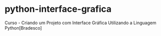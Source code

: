 # python-interface-grafica
Curso - Criando um Projeto com Interface Gráfica Utilizando a Linguagem Python[Bradesco] 

